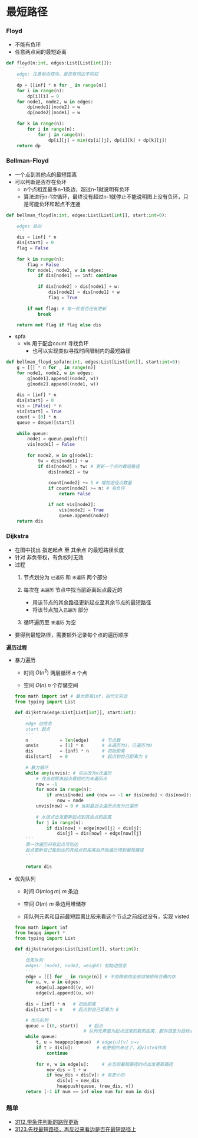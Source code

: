 # 最短路径

### Floyd

- 不能有负环
- 任意两点间的最短距离

```python
def floyd(n:int, edges:List[List[int]]):
    '''
    edge: 注意单向双向，是否有同边不同权
    '''
    dp = [[inf] * n for _ in range(n)]
    for i in range(n):
        dp[i][i] = 0
    for node1, node2, w in edges:
        dp[node1][node2] = w
        dp[node2][node1] = w
    
    for k in range(n):
        for i in range(n):
            for j in range(n):
                dp[i][j] = min(dp[i][j], dp[i][k] + dp[k][j])
    return dp
```



### Bellman-Floyd

- 一个点到其他点的最短距离
- 可以判断是否存在负环
  - n个点相连最多n-1条边，超过n-1就说明有负环
  - 算法进行n-1次循环，最终没有超过n-1就停止不能说明图上没有负环，只是可能负环和起点不连通

```python
def bellman_floyd(n:int, edges:List[List[int]], start:int=0):
    '''
    edges 单向
    '''
    dis = [inf] * n
    dis[start] = 0
    flag = False
    
    for k in range(n):
        flag = False
        for node1, node2, w in edges:
            if dis[node1] == inf: continue
        
            if dis[node2] > dis[node1] + w:
                dis[node2] = dis[node1] + w
                flag = True
        
        if not flag: # 每一轮是否还有更新
            break
    
    return not flag if flag else dis
```

- spfa
  - vis 用于配合count 寻找负环
    - 也可以实现类似寻找时间限制内的最短路径


```python
def bellman_floyd_spfa(n:int, edges:List[List[int]], start:int=0):
    g = [[] * n for _ in range(n)]
    for node1, node2, w in edges:
        g[node1].append((node2, w))
        g[node2].append((node1, w))
    
    dis = [inf] * n
    dis[start] = 0
    vis = [False] * n
    vis[start] = True
    count = [0] * n
    queue = deque([start])
    
    while queue:
        node1 = queue.popleft()
        vis[node1] = False
        
        for node2, w in g[node1]:
            tw = dis[node1] + w
            if dis[node2] > tw: # 更新一个点的最短路径
                dis[node2] = tw
                
                count[node2] += 1 # 增加途径点数量
                if count[node2] >= n: # 有负环
                    return False

                if not vis[node2]:
                    vis[node2] = True
                    queue.append(node2)
    return dis
```



### Dijkstra

- 在图中找出 指定起点 至 其余点 的最短路径长度
- 针对 非负带权，有负权时无效
- 过程
  1. 节点划分为 `已遍历` 和 `未遍历` 两个部分
  2. 每次在 `未遍历` 节点中找当前距离起点最近的
     - 用该节点的其余路径更新起点至其余节点的最短路径
     - 将该节点加入`已遍历` 部分

  3. 循环遍历至 `未遍历` 为空
- 要得到最短路径，需要额外记录每个点的遍历顺序



**遍历过程**

- 暴力遍历
  - 时间 $O(n^2)$ 两层循环 $n$ 个点

  - 空间 $O(n)$ $n$​ 个存储空间


  ```python
  from math import inf # 最大距离inf，指代无穷远
  from typing import List
  
  def dijkstra(edge:List[List[int]], start:int):
      '''
      edge 边信息
      start 起点
      '''
      n            = len(edge)     # 节点数
      unvis        = [1] * n       # 未遍历为1，已遍历为0
      dis          = [inf] * n     # 初始距离
      dis[start]   = 0             # 起点到自己距离为 0
      
      # 暴力循环
      while any(unvis): # 可以改为n次遍历
          # 找当前距离起点最短的为未遍历点
          now = -1
          for node in range(n):
              if unvis[node] and (now == -1 or dis[node] < dis[now]):
                  now = node
          unvis[now] = 0 # 当前最近未遍历点改为已遍历
          
          # 从该点出发更新起点到其余点的距离
          for j in range(n):
              if dis[now] + edge[now][j] < dis[j]:
                  dis[j] = dis[now] + edge[now][j]
      '''
      第一次遍历只有起点可到达
      起点更新自己能到达的其他点的距离后开始遍历得到最短路径
      '''
      
      return dis
  ```

- 优先队列
  - 时间 $O(m\log m)$ $m$ 条边

  - 空间 $O(m)$ $m$​​ 条边用堆储存

  - 用队列元素和目前最短距离比较来看这个节点之前经过没有，实现 visted


  ```python
  from math import inf
  from heapq import *
  from typing import List
  
  def dijkstra(edges:List[List[int]], start:int):
      '''
      优先队列
      edges: (node1, node2, weight) 初始边信息
      '''
      edge = [[] for _ in range(n)] # 不用稀疏用全部邻接矩阵会爆内存
      for u, v, w in edges:
          edge[u].append((v, w))
          edge[v].append((u, w))
      
      dis = [inf] * n   # 初始距离
      dis[start] = 0    # 起点到自己距离为 0
  
      # 优先队列
      queue = [(0, start)]    # 起点
                          	# 队列元素值为起点过来的新的距离，额外信息为目标点
      while queue:
          t, u = heappop(queue)  # edge[u][v] u→v
          if t > dis[u]:         # 有更短的来过了，起visted作用
              continue
          
          for v, w in edge[u]:     # 从当前最短路径的点出发更新路径
              new_dis = t + w
              if new_dis < dis[v]: # 有更小的
                  dis[v] = new_dis
                  heappush(queue, (new_dis, v))
      return [-1 if num == inf else num for num in dis]
  ```

  



### 题单

- [3112.带条件判断的路径更新](https://leetcode.cn/problems/minimum-time-to-visit-disappearing-nodes/description/)
- [3123.先找最短路径，再反过来看边是否在最短路径上](https://leetcode.cn/problems/find-edges-in-shortest-paths/description/)

